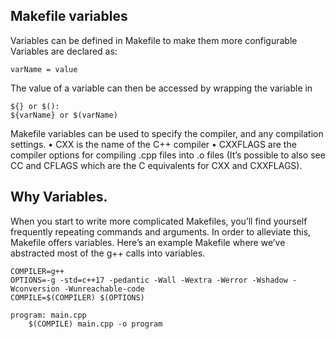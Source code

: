 ## Makefile variables
Variables can be defined in Makefile to make them more configurable
Variables are declared as:
```
varName = value
```
The value of a variable can then be accessed by wrapping the variable in
```
${} or $():
${varName} or $(varName)
```

Makefile variables can be used to specify the compiler, and any compilation settings.
• CXX is the name of the C++ compiler
• CXXFLAGS are the compiler options for compiling .cpp files into .o files
(It’s possible to also see CC and CFLAGS which are the C equivalents for CXX
and CXXFLAGS).

## Why Variables.

When you start to write more complicated Makefiles, you’ll find yourself frequently repeating commands and arguments. In order to alleviate this, Makefile offers variables. Here’s an example Makefile where we’ve abstracted most of the g++ calls into variables.

```
COMPILER=g++
OPTIONS=-g -std=c++17 -pedantic -Wall -Wextra -Werror -Wshadow -Wconversion -Wunreachable-code
COMPILE=$(COMPILER) $(OPTIONS)

program: main.cpp
	$(COMPILE) main.cpp -o program
```
